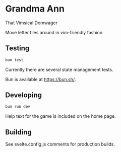 # Grandma Ann

That Vimsical Domwager

Move letter tiles around in vim-friendly fashion.

## Testing

```bash
bun test
```

Currently there are several state management tests.

Bun is available at <https://bun.sh/>.

## Developing

```bash
bun run dev
```

Help text for the game is included on the home page.

## Building

See svelte.config.js comments for production builds.
